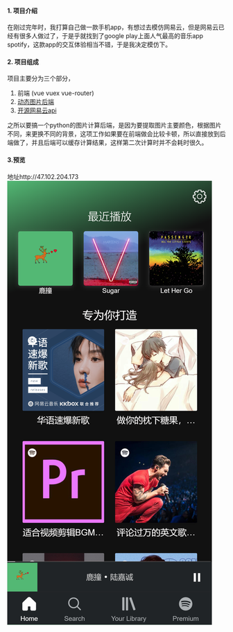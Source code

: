 #### 1. 项目介绍
  在刚过完年时，我打算自己做一款手机app，有想过去模仿网易云，但是网易云已经有很多人做过了，于是乎就找到了google play上面人气最高的音乐app  spotify，这款app的交互体验相当不错，于是我决定模仿下。

#### 2. 项目组成
  项目主要分为三个部分，
  1. 前端 (vue vuex vue-router)
  2. [动态图片后端](https://github.com/hhuwc/spotify-img-backend)
  3. [开源网易云api](https://binaryify.github.io/NeteaseCloudMusicApi/#/)
  
  之所以要搞一个python的图片计算后端，是因为要提取图片主要颜色，根据图片不同，来更换不同的背景，这项工作如果要在前端做会比较卡顿，所以直接放到后端做了，并且后端可以缓存计算结果，这样第二次计算时并不会耗时很久。

#### 3.预览
  地址http://47.102.204.173
  ![首页](./imgs/首页.png)





